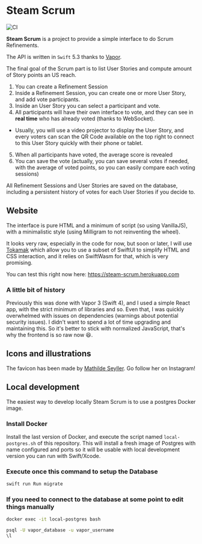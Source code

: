 # Steam Scrum

![CI](https://github.com/renaudjenny/steamScrum/workflows/Swift/badge.svg)

**Steam Scrum** is a project to provide a simple interface to do Scrum Refinements.

The API is written in `Swift` 5.3 thanks to [Vapor](https://vapor.codes).

The final goal of the Scrum part is to list User Stories and compute amount of Story points an US reach.

1. You can create a Refinement Session
2. Inside a Refinement Session, you can create one or more User Story, and add vote participants.
3. Inside an User Story you can select a participant and vote.
4. All participants will have their own interface to vote, and they can see in **real time** who has already voted (thanks to WebSocket).
  * Usually, you will use a video projector to display the User Story, and every voters can scan the QR Code available on the top right to connect to this User Story quickly with their phone or tablet.
5. When all participants have voted, the average score is revealed
6. You can save the vote (actually, you can save several votes if needed, with the average of voted points, so you can easily compare each voting sessions)

All Refinement Sessions and User Stories are saved on the database, including a persistent history of votes for each User Stories if you decide to.

## Website

The interface is pure HTML and a minimum of script (so using VanillaJS), with a minimalistic style (using Milligram to not reinventing the wheel).

It looks very raw, especially in the code for now, but soon or later, I will use [Tokamak](https://github.com/swiftwasm/Tokamak) which allow you to use a subset of SwiftUI to simplify HTML and CSS interaction, and it relies on SwiftWasm for that, which is very promising.

You can test this right now here: https://steam-scrum.herokuapp.com

### A little bit of history

Previously this was done with Vapor 3 (Swift 4), and I used a simple React app, with the strict minimum of libraries and so. Even that, I was quickly overwhelmed with issues on dependencies (warnings about potential security issues). I didn't want to spend a lot of time upgrading and maintaining this. So it's better to stick with normalized JavaScript, that's why the frontend is so raw now 😆.

## Icons and illustrations

The favicon has been made by [Mathilde Seyller](https://instagram.com/myobriel). Go follow her on Instagram!

## Local development

The easiest way to develop locally Steam Scrum is to use a postgres Docker image.

### Install Docker

Install the last version of Docker, and execute the script named `local-postgres.sh` of this repository. This will install a fresh image of Postgres with name configured and ports so it will be usable with local development version you can run with Swift/Xcode.

### Execute once this command to setup the Database

```bash
swift run Run migrate
```

### If you need to connect to the database at some point to edit things manually

```bash
docker exec -it local-postgres bash
```

```bash
psql -U vapor_database -u vapor_username
\l
```
